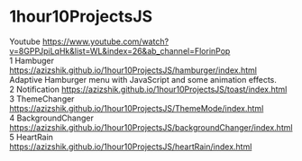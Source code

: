# 1hour10ProjectsJS
Youtube https://www.youtube.com/watch?v=8GPPJpiLqHk&list=WL&index=26&ab_channel=FlorinPop
<br>
1 Hambuger https://azizshik.github.io/1hour10ProjectsJS/hamburger/index.html <br>
Adaptive Hamburger menu with JavaScript and some animation effects. <br>
2 Notification https://azizshik.github.io/1hour10ProjectsJS/toast/index.html <br>
3 ThemeChanger https://azizshik.github.io/1hour10ProjectsJS/ThemeMode/index.html <br>
4 BackgroundChanger https://azizshik.github.io/1hour10ProjectsJS/backgroundChanger/index.html <br>
5 HeartRain https://azizshik.github.io/1hour10ProjectsJS/heartRain/index.html <br>
